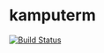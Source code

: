 # kamputerm 
[![Build Status](https://travis-ci.org/it-mova/kamputerm.svg?branch=master)](https://travis-ci.org/it-mova/kamputerm)
